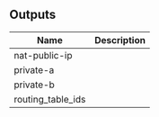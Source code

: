 
## Outputs

| Name | Description |
|------|-------------|
| nat-public-ip |  |
| private-a |  |
| private-b |  |
| routing_table_ids |  |

